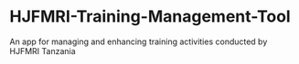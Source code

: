 # HJFMRI-Training-Management-Tool
An app for managing and enhancing training activities conducted by HJFMRI Tanzania
